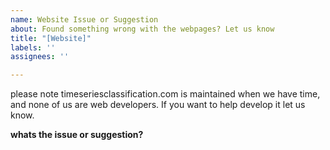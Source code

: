 ```yaml
---
name: Website Issue or Suggestion
about: Found something wrong with the webpages? Let us know
title: "[Website]"
labels: ''
assignees: ''

---
```


please note timeseriesclassification.com is maintained when we have time, and none of us are web developers. If you want to help develop it let us know.

**whats the issue or suggestion?**
